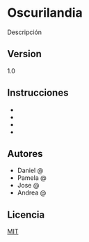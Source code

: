 # Oscurilandia

Descripción

## Version

1.0

## Instrucciones

-
-
-
-


## Autores

- Daniel @
- Pamela @
- Jose @
- Andrea @

## Licencia 
[MIT](https://choosealicense.com/licenses/mit/)
